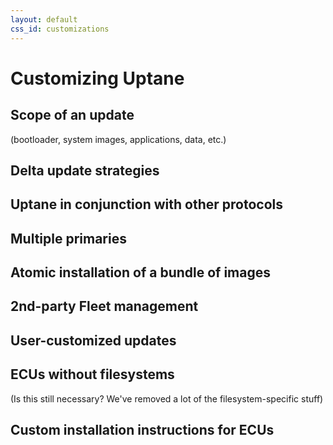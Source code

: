 ```yaml
---
layout: default
css_id: customizations
---
```


# Customizing Uptane

## Scope of an update

(bootloader, system images, applications, data, etc.)

## Delta update strategies

## Uptane in conjunction with other protocols

## Multiple primaries

## Atomic installation of a bundle of images

## 2nd-party Fleet management

## User-customized updates

## ECUs without filesystems

(Is this still necessary? We've removed a lot of the filesystem-specific stuff)

## Custom installation instructions for ECUs